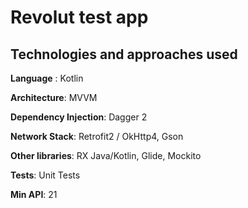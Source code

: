 # Revolut test app

## Technologies and approaches used


**Language** : Kotlin

**Architecture**: MVVM

**Dependency Injection**: Dagger 2

**Network Stack**: Retrofit2 / OkHttp4, Gson

**Other libraries**: RX Java/Kotlin, Glide, Mockito

**Tests**: Unit Tests

**Min API**: 21
